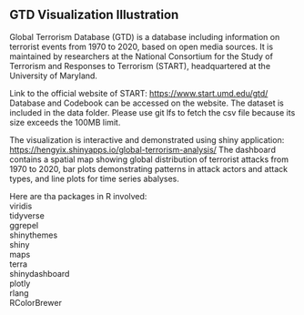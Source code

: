 ## GTD Visualization Illustration
Global Terrorism Database (GTD) is a database including information on terrorist events from 1970 to 2020, based on open media sources. It is maintained by researchers at the National Consortium for the Study of Terrorism and Responses to Terrorism (START), headquartered at the University of Maryland.

Link to the official website of START: https://www.start.umd.edu/gtd/
<br>Database and Codebook can be accessed on the website.
The dataset is included in the data folder. Please use git lfs to fetch the csv file because its size exceeds the 100MB limit.

The visualization is interactive and demonstrated using shiny application: https://hengyix.shinyapps.io/global-terrorism-analysis/
The dashboard contains a spatial map showing global distribution of terrorist attacks from 1970 to 2020, bar plots demonstrating patterns in attack actors and attack types, and line plots for time series abalyses.

Here are tha packages in R involved:<br>
viridis <br>
tidyverse
<br>ggrepel
<br>shinythemes
<br>shiny
<br>maps
<br>terra
<br>shinydashboard
<br>plotly
<br>rlang
<br>RColorBrewer
